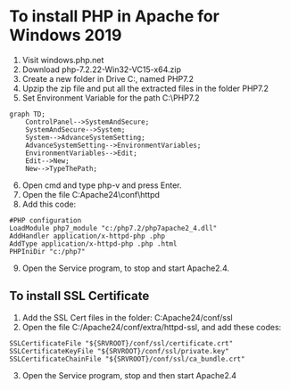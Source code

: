# To install PHP in Apache for Windows 2019
1. Visit windows.php.net
2. Download php-7.2.22-Win32-VC15-x64.zip
3. Create a new folder in Drive C:, named PHP7.2
4. Upzip the zip file and put all the extracted files in the folder PHP7.2
5. Set Environment Variable for the path C:\PHP7.2

```mermaid
graph TD;
    ControlPanel-->SystemAndSecure;
    SystemAndSecure-->System;
    System-->AdvanceSystemSetting;
    AdvanceSystemSetting-->EnvironmentVariables;
    EnvironmentVariables-->Edit;
    Edit-->New;
    New-->TypeThePath;
```
6. Open cmd and type php-v and press Enter.
7. Open the file C:Apache24\conf\httpd
8. Add this code:
```
#PHP configuration
LoadModule php7_module "c:/php7.2/php7apache2_4.dll"
AddHandler application/x-httpd-php .php
AddType application/x-httpd-php .php .html
PHPIniDir "c:/php7"
```
9. Open the Service program, to stop and start Apache2.4.

## To install SSL Certificate
1. Add the SSL Cert files in the folder: C:Apache24/conf/ssl
2. Open the file C:/Apache24/conf/extra/httpd-ssl, and add these codes:
```
SSLCertificateFile "${SRVROOT}/conf/ssl/certificate.crt"
SSLCertificateKeyFile "${SRVROOT}/conf/ssl/private.key"
SSLCertificateChainFile "${SRVROOT}/conf/ssl/ca_bundle.crt"
```
3. Open the Service program, stop and then start Apache2.4
